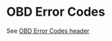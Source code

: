 # OBD Error Codes

See [OBD Error Codes header](https://github.com/rusefi/rusefi/blob/master/firmware/controllers/algo/obd_error_codes.h)
